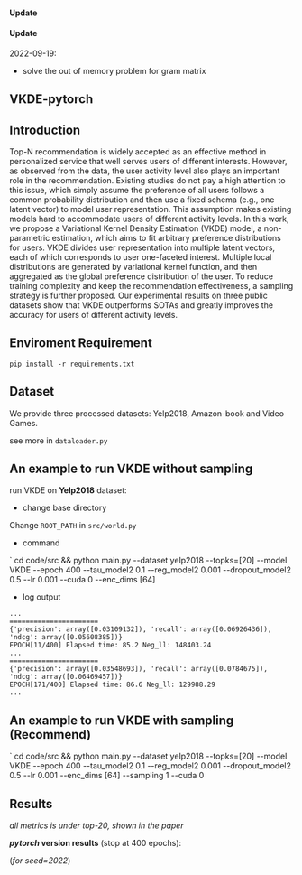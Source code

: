 #### Update 

#### Update

2022-09-19:
*  solve the out of memory problem for gram matrix

## VKDE-pytorch



## Introduction

Top-N recommendation is widely accepted as an effective method in personalized service that well serves users of different interests. However, as observed from the data, the user activity level also plays an important role in the recommendation. Existing studies do not pay a high attention to this issue, which simply assume the preference of all users follows a common probability distribution and then use a fixed schema (e.g., one latent vector) to model user representation. This assumption makes existing models hard to accommodate users of different activity levels. In this work, we propose a Variational Kernel Density Estimation (VKDE) model, a non-parametric estimation, which aims to fit arbitrary preference distributions for users. VKDE divides user representation into multiple latent vectors, each of which corresponds to user one-faceted interest. Multiple local distributions are generated by variational kernel function, and then aggregated as the global preference distribution of the user. To  reduce training complexity and keep the recommendation effectiveness, a sampling strategy is further proposed. Our experimental results on three public datasets show that VKDE outperforms SOTAs and greatly improves the accuracy for users of different activity levels.


## Enviroment Requirement

`pip install -r requirements.txt`



## Dataset

We provide three processed datasets: Yelp2018, Amazon-book and Video Games.

see more in `dataloader.py`

## An example to run VKDE without sampling

run VKDE on **Yelp2018** dataset:

* change base directory

Change `ROOT_PATH` in `src/world.py`

* command

` cd code/src && python main.py --dataset yelp2018 --topks=[20] --model VKDE --epoch 400 --tau_model2 0.1 --reg_model2 0.001  --dropout_model2 0.5 --lr 0.001   --cuda 0  --enc_dims [64] 
* log output

```shell
...
======================
{'precision': array([0.03109132]), 'recall': array([0.06926436]), 'ndcg': array([0.05608385])}
EPOCH[11/400] Elapsed time: 85.2 Neg_ll: 148403.24
...
======================
{'precision': array([0.03548693]), 'recall': array([0.0784675]), 'ndcg': array([0.06469457])}
EPOCH[171/400] Elapsed time: 86.6 Neg_ll: 129988.29
...
```

## An example to run VKDE with sampling (Recommend)

` cd code/src && python main.py --dataset yelp2018 --topks=[20] --model VKDE --epoch 400 --tau_model2 0.1 --reg_model2 0.001  --dropout_model2 0.5 --lr 0.001  --enc_dims [64] --sampling 1 --cuda 0 



## Results
*all metrics is under top-20, shown in the paper*

***pytorch* version results** (stop at 400 epochs):

(*for seed=2022*)

